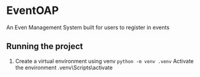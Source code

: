 # EventOAP

An Even Management System built for users to register in events

## Running the project

1. Create a virtual environment using venv
   `python -m venv .venv`
   Activate the environment
   .venv\Scripts\activate

